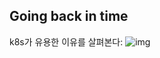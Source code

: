 ## Going back in time
k8s가 유용한 이유를 살펴본다:
![img](https://d33wubrfki0l68.cloudfront.net/26a177ede4d7b032362289c6fccd448fc4a91174/eb693/images/docs/container_evolution.svg)


